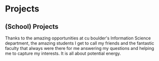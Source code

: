 # Projects

## (School) Projects

Thanks to the amazing opportunities at cu boulder's Information Science department, the amazing students I get to call my friends and the fantastic faculty that always were there for me answering my questions and helping me to capture my interests. It is all about potential energy.
